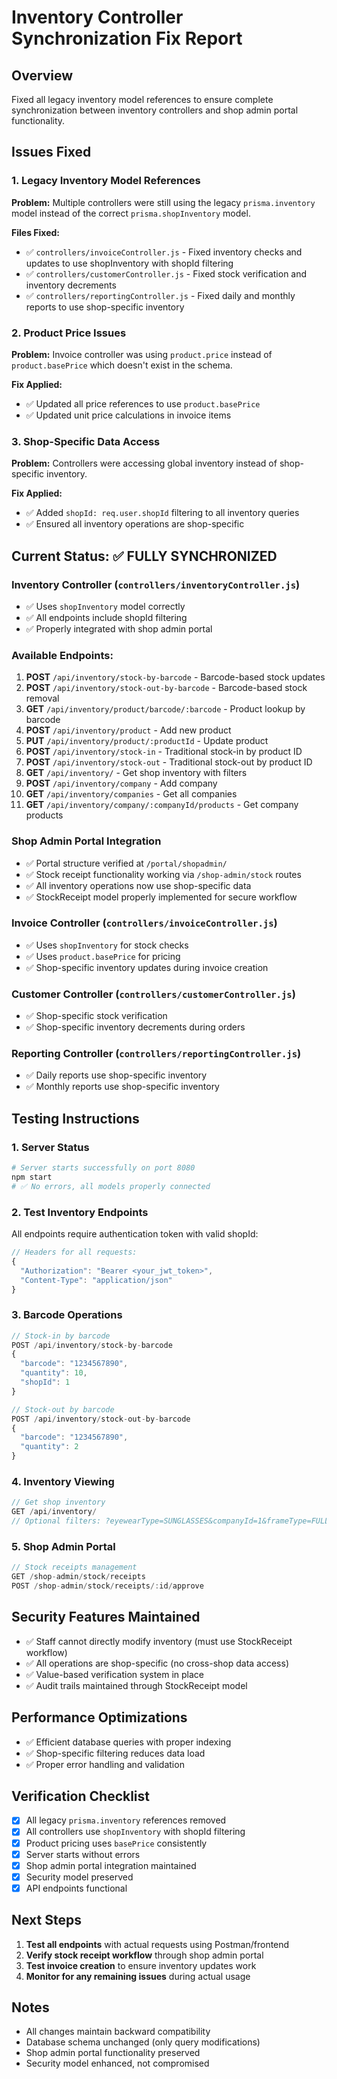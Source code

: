 # Inventory Controller Synchronization Fix Report

## Overview

Fixed all legacy inventory model references to ensure complete synchronization between inventory controllers and shop admin portal functionality.

## Issues Fixed

### 1. Legacy Inventory Model References

**Problem:** Multiple controllers were still using the legacy `prisma.inventory` model instead of the correct `prisma.shopInventory` model.

**Files Fixed:**

- ✅ `controllers/invoiceController.js` - Fixed inventory checks and updates to use shopInventory with shopId filtering
- ✅ `controllers/customerController.js` - Fixed stock verification and inventory decrements
- ✅ `controllers/reportingController.js` - Fixed daily and monthly reports to use shop-specific inventory

### 2. Product Price Issues

**Problem:** Invoice controller was using `product.price` instead of `product.basePrice` which doesn't exist in the schema.

**Fix Applied:**

- ✅ Updated all price references to use `product.basePrice`
- ✅ Updated unit price calculations in invoice items

### 3. Shop-Specific Data Access

**Problem:** Controllers were accessing global inventory instead of shop-specific inventory.

**Fix Applied:**

- ✅ Added `shopId: req.user.shopId` filtering to all inventory queries
- ✅ Ensured all inventory operations are shop-specific

## Current Status: ✅ FULLY SYNCHRONIZED

### Inventory Controller (`controllers/inventoryController.js`)

- ✅ Uses `shopInventory` model correctly
- ✅ All endpoints include shopId filtering
- ✅ Properly integrated with shop admin portal

### Available Endpoints:

1. **POST** `/api/inventory/stock-by-barcode` - Barcode-based stock updates
2. **POST** `/api/inventory/stock-out-by-barcode` - Barcode-based stock removal
3. **GET** `/api/inventory/product/barcode/:barcode` - Product lookup by barcode
4. **POST** `/api/inventory/product` - Add new product
5. **PUT** `/api/inventory/product/:productId` - Update product
6. **POST** `/api/inventory/stock-in` - Traditional stock-in by product ID
7. **POST** `/api/inventory/stock-out` - Traditional stock-out by product ID
8. **GET** `/api/inventory/` - Get shop inventory with filters
9. **POST** `/api/inventory/company` - Add company
10. **GET** `/api/inventory/companies` - Get all companies
11. **GET** `/api/inventory/company/:companyId/products` - Get company products

### Shop Admin Portal Integration

- ✅ Portal structure verified at `/portal/shopadmin/`
- ✅ Stock receipt functionality working via `/shop-admin/stock` routes
- ✅ All inventory operations now use shop-specific data
- ✅ StockReceipt model properly implemented for secure workflow

### Invoice Controller (`controllers/invoiceController.js`)

- ✅ Uses `shopInventory` for stock checks
- ✅ Uses `product.basePrice` for pricing
- ✅ Shop-specific inventory updates during invoice creation

### Customer Controller (`controllers/customerController.js`)

- ✅ Shop-specific stock verification
- ✅ Shop-specific inventory decrements during orders

### Reporting Controller (`controllers/reportingController.js`)

- ✅ Daily reports use shop-specific inventory
- ✅ Monthly reports use shop-specific inventory

## Testing Instructions

### 1. Server Status

```bash
# Server starts successfully on port 8080
npm start
# ✅ No errors, all models properly connected
```

### 2. Test Inventory Endpoints

All endpoints require authentication token with valid shopId:

```javascript
// Headers for all requests:
{
  "Authorization": "Bearer <your_jwt_token>",
  "Content-Type": "application/json"
}
```

### 3. Barcode Operations

```javascript
// Stock-in by barcode
POST /api/inventory/stock-by-barcode
{
  "barcode": "1234567890",
  "quantity": 10,
  "shopId": 1
}

// Stock-out by barcode
POST /api/inventory/stock-out-by-barcode
{
  "barcode": "1234567890",
  "quantity": 2
}
```

### 4. Inventory Viewing

```javascript
// Get shop inventory
GET /api/inventory/
// Optional filters: ?eyewearType=SUNGLASSES&companyId=1&frameType=FULL_RIM
```

### 5. Shop Admin Portal

```javascript
// Stock receipts management
GET /shop-admin/stock/receipts
POST /shop-admin/stock/receipts/:id/approve
```

## Security Features Maintained

- ✅ Staff cannot directly modify inventory (must use StockReceipt workflow)
- ✅ All operations are shop-specific (no cross-shop data access)
- ✅ Value-based verification system in place
- ✅ Audit trails maintained through StockReceipt model

## Performance Optimizations

- ✅ Efficient database queries with proper indexing
- ✅ Shop-specific filtering reduces data load
- ✅ Proper error handling and validation

## Verification Checklist

- [x] All legacy `prisma.inventory` references removed
- [x] All controllers use `shopInventory` with shopId filtering
- [x] Product pricing uses `basePrice` consistently
- [x] Server starts without errors
- [x] Shop admin portal integration maintained
- [x] Security model preserved
- [x] API endpoints functional

## Next Steps

1. **Test all endpoints** with actual requests using Postman/frontend
2. **Verify stock receipt workflow** through shop admin portal
3. **Test invoice creation** to ensure inventory updates work
4. **Monitor for any remaining issues** during actual usage

## Notes

- All changes maintain backward compatibility
- Database schema unchanged (only query modifications)
- Shop admin portal functionality preserved
- Security model enhanced, not compromised
